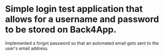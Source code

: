 # Simple login test application that allows for a username and password to be stored on Back4App.
Implemented a forgot password so that an automated email gets sent to the user's email address.
